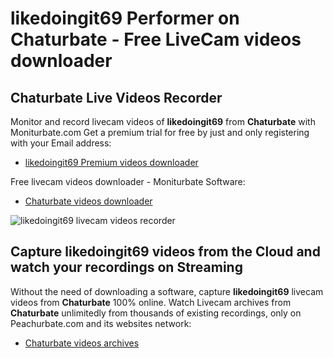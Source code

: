 # likedoingit69 Performer on Chaturbate - Free LiveCam videos downloader

## Chaturbate Live Videos Recorder

Monitor and record livecam videos of **likedoingit69** from **Chaturbate** with Moniturbate.com
Get a premium trial for free by just and only registering with your Email address:
* [likedoingit69 Premium videos downloader](https://moniturbate.com/request-demo-licence-key.html)

Free livecam videos downloader - Moniturbate Software:
* [Chaturbate videos downloader](https://moniturbate.com/moniturbate-download-software.html)

![likedoingit69 livecam videos recorder](https://peachurnet.com/templates/moniturbate-software.png)


## Capture likedoingit69 videos from the Cloud and watch your recordings on Streaming

Without the need of downloading a software, capture **likedoingit69** livecam videos from **Chaturbate** 100% online.
Watch Livecam archives from **Chaturbate** unlimitedly from thousands of existing recordings, only on Peachurbate.com and its websites network:
* [Chaturbate videos archives](https://peachurnet.com/)